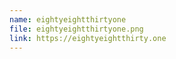 ```yaml
---
name: eightyeightthirtyone
file: eightyeightthirtyone.png
link: https://eightyeightthirty.one
---
```

